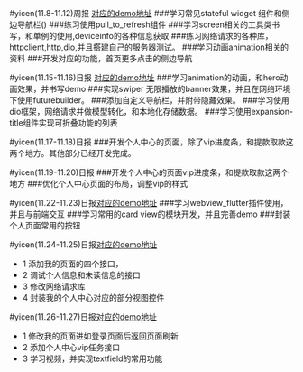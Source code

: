 #yicen(11.8-11.12)周报  [对应的demo地址](https://github.com/a87835546/flutter-demo)
###学习常见stateful widget 组件和侧边导航栏()
###练习使用pull_to_refresh组件
###学习screen相关的工具类书写，和单例的使用,deviceinfo的各种信息获取
###练习网络请求的各种库，httpclient,http,dio,并且搭建自己的服务器测试。
###学习动画animation相关的资料
###开发对应的功能，首页更多点击的侧边导航


#yicen(11.15-11.16)日报  [对应的demo地址](https://github.com/a87835546/flutter-demo)
###学习animation的动画，和hero动画效果，并书写demo
###实现swiper 无限播放的banner效果，并且在网络环境下使用futurebuilder。
###添加自定义导航栏，并附带隐藏效果。
###学习使用dio框架，网络请求并做模型转化，和本地化存储数据。
###学习使用expansion-title组件实现可折叠功能的列表

#yicen(11.17-11.18)日报
###开发个人中心的页面，除了vip进度条，和提款取款这两个地方。其他部分已经开发完成。

#yicen(11.19-11.20)日报
###开发个人中心的页面vip进度条，和提款取款这两个地方
###优化个人中心页面的布局，调整vip的样式

#yicen(11.22-11.23)日报[对应的demo地址](https://github.com/a87835546/flutter-demo)
###学习webview_flutter插件使用，并且与前端交互
###学习常用的card view的模块开发，并且完善demo
###封装个人页面常用的按钮

#yicen(11.24-11.25)日报[对应的demo地址](https://github.com/a87835546/flutter-demo)
- 1 添加我的页面的四个接口，
- 2 调试个人信息和未读信息的接口
- 3 修改网络请求库
- 4 封装我的个人中心对应的部分视图控件

#yicen(11.26-11.27)日报[对应的demo地址](https://github.com/a87835546/flutter-demo)
- 1 修改我的页面进如登录页面后返回页面刷新
- 2 添加个人中心vip任务接口
- 3 学习视频，并实现textfield的常用功能


